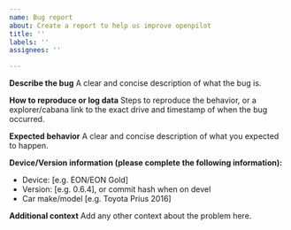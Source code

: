 ```yaml
---
name: Bug report
about: Create a report to help us improve openpilot
title: ''
labels: ''
assignees: ''

---
```


**Describe the bug**
A clear and concise description of what the bug is.

**How to reproduce or log data**
Steps to reproduce the behavior, or a explorer/cabana link to the exact drive and timestamp of when the bug occurred.

**Expected behavior**
A clear and concise description of what you expected to happen.

**Device/Version information (please complete the following information):**
 - Device: [e.g. EON/EON Gold]
 - Version: [e.g. 0.6.4], or commit hash when on devel
 - Car make/model [e.g. Toyota Prius 2016]

**Additional context**
Add any other context about the problem here.
